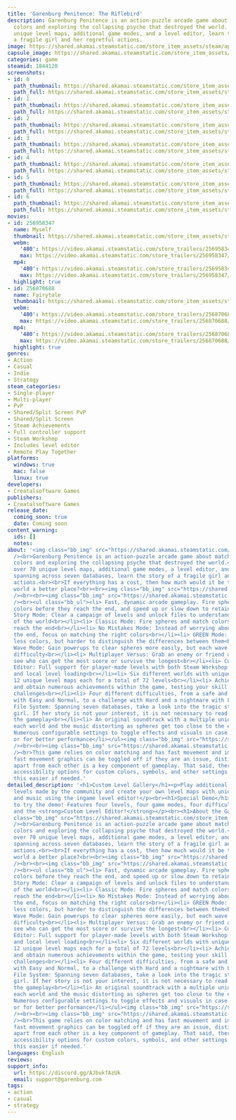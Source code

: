 ```yaml
---
title: 'Garenburg Penitence: The Riflebird'
description: Garenburg Penitence is an action-puzzle arcade game about matching sphere
  colors and exploring the collapsing psyche that destroyed the world. With over 70
  unique level maps, additional game modes, and a level editor, learn the story of
  a fragile girl and her regretful actions.
image: https://shared.akamai.steamstatic.com/store_item_assets/steam/apps/1844120/header.jpg?t=1697769802
capsule_image: https://shared.akamai.steamstatic.com/store_item_assets/steam/apps/1844120/capsule_231x87.jpg?t=1697769802
categories: game
steamid: 1844120
screenshots:
- id: 0
  path_thumbnail: https://shared.akamai.steamstatic.com/store_item_assets/steam/apps/1844120/ss_aaf193489e0e4cf996e39cbd3f999bb9d6333331.600x338.jpg?t=1697769802
  path_full: https://shared.akamai.steamstatic.com/store_item_assets/steam/apps/1844120/ss_aaf193489e0e4cf996e39cbd3f999bb9d6333331.1920x1080.jpg?t=1697769802
- id: 1
  path_thumbnail: https://shared.akamai.steamstatic.com/store_item_assets/steam/apps/1844120/ss_43252f831478b42dea80368938104b074e58f851.600x338.jpg?t=1697769802
  path_full: https://shared.akamai.steamstatic.com/store_item_assets/steam/apps/1844120/ss_43252f831478b42dea80368938104b074e58f851.1920x1080.jpg?t=1697769802
- id: 2
  path_thumbnail: https://shared.akamai.steamstatic.com/store_item_assets/steam/apps/1844120/ss_95d8a26d5f6048f7d4a07ed78cb9582fa5929405.600x338.jpg?t=1697769802
  path_full: https://shared.akamai.steamstatic.com/store_item_assets/steam/apps/1844120/ss_95d8a26d5f6048f7d4a07ed78cb9582fa5929405.1920x1080.jpg?t=1697769802
- id: 3
  path_thumbnail: https://shared.akamai.steamstatic.com/store_item_assets/steam/apps/1844120/ss_6691269d480038e705c4c47d0071ff911d26cbe0.600x338.jpg?t=1697769802
  path_full: https://shared.akamai.steamstatic.com/store_item_assets/steam/apps/1844120/ss_6691269d480038e705c4c47d0071ff911d26cbe0.1920x1080.jpg?t=1697769802
- id: 4
  path_thumbnail: https://shared.akamai.steamstatic.com/store_item_assets/steam/apps/1844120/ss_a3269835c8a5eba164733611de2b188809935b57.600x338.jpg?t=1697769802
  path_full: https://shared.akamai.steamstatic.com/store_item_assets/steam/apps/1844120/ss_a3269835c8a5eba164733611de2b188809935b57.1920x1080.jpg?t=1697769802
- id: 5
  path_thumbnail: https://shared.akamai.steamstatic.com/store_item_assets/steam/apps/1844120/ss_3c581a70b9576a73bb0f0b8ebc38509f0a04c77e.600x338.jpg?t=1697769802
  path_full: https://shared.akamai.steamstatic.com/store_item_assets/steam/apps/1844120/ss_3c581a70b9576a73bb0f0b8ebc38509f0a04c77e.1920x1080.jpg?t=1697769802
- id: 6
  path_thumbnail: https://shared.akamai.steamstatic.com/store_item_assets/steam/apps/1844120/ss_ad62e01717b297e56b84383972c37d16f0ae6f21.600x338.jpg?t=1697769802
  path_full: https://shared.akamai.steamstatic.com/store_item_assets/steam/apps/1844120/ss_ad62e01717b297e56b84383972c37d16f0ae6f21.1920x1080.jpg?t=1697769802
movies:
- id: 256958347
  name: Myself
  thumbnail: https://shared.akamai.steamstatic.com/store_item_assets/steam/apps/256958347/movie.293x165.jpg?t=1689404382
  webm:
    '480': https://video.akamai.steamstatic.com/store_trailers/256958347/movie480_vp9.webm?t=1689404382
    max: https://video.akamai.steamstatic.com/store_trailers/256958347/movie_max_vp9.webm?t=1689404382
  mp4:
    '480': https://video.akamai.steamstatic.com/store_trailers/256958347/movie480.mp4?t=1689404382
    max: https://video.akamai.steamstatic.com/store_trailers/256958347/movie_max.mp4?t=1689404382
  highlight: true
- id: 256870688
  name: Fairytale
  thumbnail: https://shared.akamai.steamstatic.com/store_item_assets/steam/apps/256870688/movie.293x165.jpg?t=1689404386
  webm:
    '480': https://video.akamai.steamstatic.com/store_trailers/256870688/movie480_vp9.webm?t=1689404386
    max: https://video.akamai.steamstatic.com/store_trailers/256870688/movie_max_vp9.webm?t=1689404386
  mp4:
    '480': https://video.akamai.steamstatic.com/store_trailers/256870688/movie480.mp4?t=1689404386
    max: https://video.akamai.steamstatic.com/store_trailers/256870688/movie_max.mp4?t=1689404386
  highlight: true
genres:
- Action
- Casual
- Indie
- Strategy
steam_categories:
- Single-player
- Multi-player
- PvP
- Shared/Split Screen PvP
- Shared/Split Screen
- Steam Achievements
- Full controller support
- Steam Workshop
- Includes level editor
- Remote Play Together
platforms:
  windows: true
  mac: false
  linux: true
developers:
- Creatalsoftware Games
publishers:
- Creatalsoftware Games
release_date:
  coming_soon: true
  date: Coming soon
content_warning:
  ids: []
  notes:
about: '<img class="bb_img" src="https://shared.akamai.steamstatic.com/store_item_assets/steam/apps/1844120/extras/mg.gif?t=1697769802"
  /><br>Garenburg Penitence is an action-puzzle arcade game about matching sphere
  colors and exploring the collapsing psyche that destroyed the world.<br><br>With
  over 70 unique level maps, additional game modes, a level editor, and a tragic tale
  spanning across seven databases, learn the story of a fragile girl and her regretful
  actions.<br><br>If everything has a cost, then how much would it be to make the
  world a better place?<br><br><img class="bb_img" src="https://shared.akamai.steamstatic.com/store_item_assets/steam/apps/1844120/extras/GIF1lowq.gif?t=1697769802"
  /><br><br><img class="bb_img" src="https://shared.akamai.steamstatic.com/store_item_assets/steam/apps/1844120/extras/features.png?t=1697769802"
  /><br><ul class="bb_ul"><li> Fast, dynamic arcade gameplay. Fire spheres and match
  colors before they reach the end, and speed up or slow down to retain accuracy!<br></li><li>
  Story Mode: Clear a campaign of levels and unlock files to understand the truth
  of the world<br></li><li> Classic Mode: Fire spheres and match colors before they
  reach the end<br></li><li> No Mistakes Mode: Instead of worrying about spheres reaching
  the end, focus on matching the right colors<br></li><li> GREEN Mode: Significantly
  less colors, but harder to distinguish the differences between them<br></li><li>
  Wave Mode: Gain powerups to clear spheres more easily, but each wave increases the
  difficulty<br></li><li> Multiplayer Versus: Grab an enemy or friend and battle to
  see who can get the most score or survive the longest<br></li><li> Custom Level
  Editor: Full support for player-made levels with both Steam Workshop integration
  and local level loading<br></li><li> Six different worlds with unique themes and
  12 unique level maps each for a total of 72 levels<br></li><li> Achievements: Complete
  and obtain numerous achievements within the game, testing your skill against difficult
  challenges<br></li><li> Four different difficulties, from a safe and relaxed time
  with Easy and Normal, to a challenge with Hard and a nightmare with Lunacy<br></li><li>
  File System: Spanning seven databases, take a look into the tragic story of a fragile
  girl. If her story is not your interest, it is not necessary to read to experience
  the gameplay<br></li><li> An original soundtrack with a multiple unique themes for
  each world and the music distorting as spheres get too close to the end<br></li><li>
  Numerous configurable settings to toggle effects and visuals in case distracting
  or for better performance</li></ul><img class="bb_img" src="https://shared.akamai.steamstatic.com/store_item_assets/steam/apps/1844120/extras/GIF2lowq.gif?t=1697769802"
  /><br><br><img class="bb_img" src="https://shared.akamai.steamstatic.com/store_item_assets/steam/apps/1844120/extras/Disclaimer.png?t=1697769802"
  /><br>This game relies on color matching and has fast movement and imagery. While
  fast movement graphics can be toggled off if they are an issue, distinguishing colors
  apart from each other is a key component of gameplay. That said, there are multiple
  accessibility options for custom colors, symbols, and other settings to help make
  this easier if needed.'
detailed_description: '<h1>Custom Level Gallery</h1><p>Play additional free downloadable
  levels made by the community and create your own level maps with unique graphics
  and music using the ingame level editor!</p><br><h1>Special Demo</h1><p>Feel free
  to try the demo! Features four levels, four game modes, four difficulty options,
  and the <strong>Custom Level Editor!</strong></p><br><h1>About the Game</h1><img
  class="bb_img" src="https://shared.akamai.steamstatic.com/store_item_assets/steam/apps/1844120/extras/mg.gif?t=1697769802"
  /><br>Garenburg Penitence is an action-puzzle arcade game about matching sphere
  colors and exploring the collapsing psyche that destroyed the world.<br><br>With
  over 70 unique level maps, additional game modes, a level editor, and a tragic tale
  spanning across seven databases, learn the story of a fragile girl and her regretful
  actions.<br><br>If everything has a cost, then how much would it be to make the
  world a better place?<br><br><img class="bb_img" src="https://shared.akamai.steamstatic.com/store_item_assets/steam/apps/1844120/extras/GIF1lowq.gif?t=1697769802"
  /><br><br><img class="bb_img" src="https://shared.akamai.steamstatic.com/store_item_assets/steam/apps/1844120/extras/features.png?t=1697769802"
  /><br><ul class="bb_ul"><li> Fast, dynamic arcade gameplay. Fire spheres and match
  colors before they reach the end, and speed up or slow down to retain accuracy!<br></li><li>
  Story Mode: Clear a campaign of levels and unlock files to understand the truth
  of the world<br></li><li> Classic Mode: Fire spheres and match colors before they
  reach the end<br></li><li> No Mistakes Mode: Instead of worrying about spheres reaching
  the end, focus on matching the right colors<br></li><li> GREEN Mode: Significantly
  less colors, but harder to distinguish the differences between them<br></li><li>
  Wave Mode: Gain powerups to clear spheres more easily, but each wave increases the
  difficulty<br></li><li> Multiplayer Versus: Grab an enemy or friend and battle to
  see who can get the most score or survive the longest<br></li><li> Custom Level
  Editor: Full support for player-made levels with both Steam Workshop integration
  and local level loading<br></li><li> Six different worlds with unique themes and
  12 unique level maps each for a total of 72 levels<br></li><li> Achievements: Complete
  and obtain numerous achievements within the game, testing your skill against difficult
  challenges<br></li><li> Four different difficulties, from a safe and relaxed time
  with Easy and Normal, to a challenge with Hard and a nightmare with Lunacy<br></li><li>
  File System: Spanning seven databases, take a look into the tragic story of a fragile
  girl. If her story is not your interest, it is not necessary to read to experience
  the gameplay<br></li><li> An original soundtrack with a multiple unique themes for
  each world and the music distorting as spheres get too close to the end<br></li><li>
  Numerous configurable settings to toggle effects and visuals in case distracting
  or for better performance</li></ul><img class="bb_img" src="https://shared.akamai.steamstatic.com/store_item_assets/steam/apps/1844120/extras/GIF2lowq.gif?t=1697769802"
  /><br><br><img class="bb_img" src="https://shared.akamai.steamstatic.com/store_item_assets/steam/apps/1844120/extras/Disclaimer.png?t=1697769802"
  /><br>This game relies on color matching and has fast movement and imagery. While
  fast movement graphics can be toggled off if they are an issue, distinguishing colors
  apart from each other is a key component of gameplay. That said, there are multiple
  accessibility options for custom colors, symbols, and other settings to help make
  this easier if needed.'
languages: English
reviews:
support_info:
  url: https://discord.gg/AJbukfAzUk
  email: support@garenburg.com
tags:
- action
- casual
- strategy
---
```


